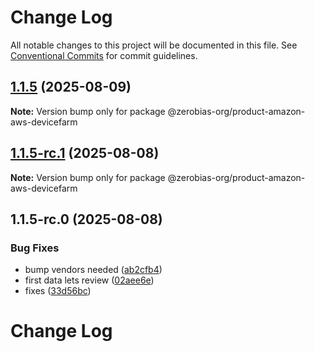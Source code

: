 # Change Log

All notable changes to this project will be documented in this file.
See [Conventional Commits](https://conventionalcommits.org) for commit guidelines.

## [1.1.5](https://github.com/zerobias-org/product/compare/@zerobias-org/product-amazon-aws-devicefarm@1.1.5-rc.1...@zerobias-org/product-amazon-aws-devicefarm@1.1.5) (2025-08-09)

**Note:** Version bump only for package @zerobias-org/product-amazon-aws-devicefarm





## [1.1.5-rc.1](https://github.com/zerobias-org/product/compare/@zerobias-org/product-amazon-aws-devicefarm@1.1.5-rc.0...@zerobias-org/product-amazon-aws-devicefarm@1.1.5-rc.1) (2025-08-08)

**Note:** Version bump only for package @zerobias-org/product-amazon-aws-devicefarm





## 1.1.5-rc.0 (2025-08-08)


### Bug Fixes

* bump vendors needed ([ab2cfb4](https://github.com/zerobias-org/product/commit/ab2cfb4a9cf2e3008e08b068f98011fec096c932))
* first data lets review ([02aee6e](https://github.com/zerobias-org/product/commit/02aee6e8c4f11675de7c63a00f4c8254a67a4dd7))
* fixes ([33d56bc](https://github.com/zerobias-org/product/commit/33d56bcaedf3fa5e3939a33c0fb57eda53539d05))





# Change Log
